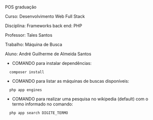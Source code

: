POS graduação

Curso: Desenvolvimento Web Full Stack

Disciplina: Frameworks back end: PHP

Professor: Tales Santos 

Trabalho: Máquina de Busca

Aluno: André Guilherme de Almeida Santos

- COMANDO para instalar dependências:
```
  composer install
```  

- COMANDO para listar as máquinas de buscas disponíveis:
```
  php app engines
```  

- COMANDO para realizar uma pesquisa no wikipedia (default) com o termo informado no comando:
```
  php app search DIGITE_TERMO
```  
